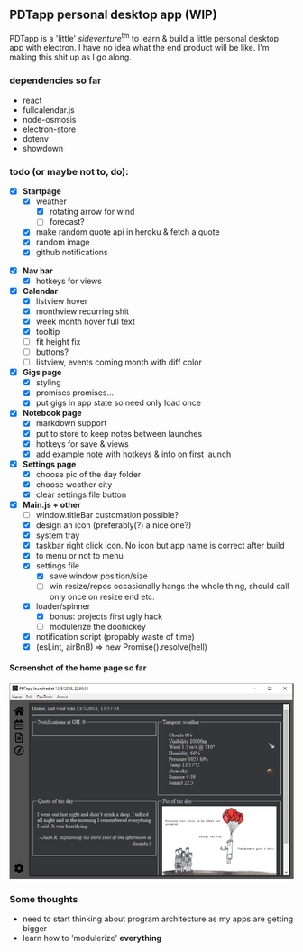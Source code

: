 ## PDTapp personal desktop app (WIP)

PDTapp is a 'little' *sideventure*<sup>tm</sup> to learn & build a little personal desktop app with electron.
I have no idea what the end product will be like. I'm making this shit up as I go along.  

### dependencies so far
* react
* fullcalendar.js
* node-osmosis
* electron-store
* dotenv
* showdown

### todo (or maybe not to, do):

<!-- only calendar to go & move hang -->

* [x] **Startpage**
  - [x] weather
    - [x] rotating arrow for wind
	- [ ] forecast?
  - [x] make random quote api in heroku & fetch a quote
  - [x] random image
  - [x] github notifications
- [x] **Nav bar**
  - [x] hotkeys for views
- [x] **Calendar** 
  - [x] listview hover
  - [x] monthview recurring shit
  - [x] week month hover full text
  - [x] tooltip
  - [ ] fit height fix
  - [ ] buttons?
  - [ ] listview, events coming month with diff color
- [x] **Gigs page**
  - [x] styling
  - [x] promises promises...
  - [x] put gigs in app state so need only load once  
- [x] **Notebook page**
  - [x] markdown support
  - [x] put to store to keep notes between launches 
  - [x] hotkeys for save & views
  - [x] add example note with hotkeys & info on first launch
- [x] **Settings page**
  - [x] choose pic of the day folder
  - [x] choose weather city
  - [x] clear settings file button
- [x] **Main.js + other**
	- [ ] window.titleBar customation possible?
	- [x] design an icon (preferably(?) a nice one?)
	- [x] system tray
	- [x] taskbar right click icon. No icon but app name is correct after build
	- [x] to menu or not to menu
	- [x] settings file
		- [x] save window position/size
		- [ ] win resize/repos occasionally hangs the whole thing, should call only once on resize end etc.
	- [x] loader/spinner
		- [x] bonus: projects first ugly hack
		- [ ] modulerize the doohickey 
	- [x] notification script  (propably waste of time)
	- [x] (esLint, airBnB) => new Promise().resolve(hell)  

#### Screenshot of the home page so far  
![2018-05-02_0951.png](src/assets/img/2018-05-13_2350.png)

### Some thoughts
* need to start thinking about program architecture as my apps are getting bigger
* learn how to 'modulerize' **everything**